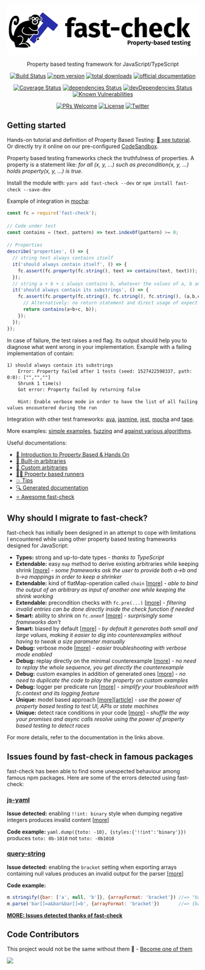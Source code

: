 <h3 align="center">
  <img align="center" src="https://raw.githubusercontent.com/dubzzz/fast-check/master/logo/logo.png" alt="fast-check logo" />
</h3>

<p align="center">
Property based testing framework for JavaScript/TypeScript
</p>

<p align="center">
  <a href="https://travis-ci.org/dubzzz/fast-check"><img src="https://travis-ci.org/dubzzz/fast-check.svg?branch=master" alt="Build Status" /></a>
  <a href="https://badge.fury.io/js/fast-check"><img src="https://badge.fury.io/js/fast-check.svg" alt="npm version" /></a>
  <a href="https://www.npmjs.com/package/fast-check"><img src="https://img.shields.io/npm/dt/fast-check.svg" alt="total downloads" /></a>
  <a href="https://dubzzz.github.io/fast-check/"><img src="https://img.shields.io/badge/documentation-%23282ea9.svg" title="official documentation" /></a>
</p>
<p align="center">
  <a href="https://coveralls.io/github/dubzzz/fast-check"><img src="https://coveralls.io/repos/github/dubzzz/fast-check/badge.svg" alt="Coverage Status" /></a>
  <a href="https://david-dm.org/dubzzz/fast-check"><img src="https://david-dm.org/dubzzz/fast-check/status.svg" alt="dependencies Status" /></a>
  <a href="https://david-dm.org/dubzzz/fast-check?type=dev"><img src="https://david-dm.org/dubzzz/fast-check/dev-status.svg" alt="devDependencies Status" /></a>
  <a href="https://snyk.io/test/github/dubzzz/fast-check?targetFile=package.json"><img src="https://snyk.io/test/github/dubzzz/fast-check/badge.svg?targetFile=package.json" alt="Known Vulnerabilities" data-canonical-src="https://snyk.io/test/github/dubzzz/fast-check?targetFile=package.json" style="max-width:100%;"></a>
</p>
<p align="center">
  <a href="https://github.com/dubzzz/fast-check/labels/good%20first%20issue"><img src="https://img.shields.io/badge/PRs-welcome-brightgreen.svg" alt="PRs Welcome" /></a>
  <a href="https://github.com/dubzzz/fast-check/blob/master/LICENSE"><img src="https://img.shields.io/npm/l/fast-check.svg" alt="License" /></a>
  <a href="https://twitter.com/intent/tweet?text=Check%20out%20fast-check%20by%20%40ndubien%20https%3A%2F%2Fgithub.com%2Fdubzzz%2Ffast-check%20%F0%9F%91%8D"><img src="https://img.shields.io/twitter/url/https/github.com/dubzzz/fast-check.svg?style=social" alt="Twitter" /></a>
</p>

## Getting started

Hands-on tutorial and definition of Property Based Testing: [:checkered_flag: see tutorial](https://github.com/dubzzz/fast-check/blob/master/documentation/1-Guides/HandsOnPropertyBased.md). Or directly try it online on our pre-configured [CodeSandbox](https://codesandbox.io/s/github/dubzzz/fast-check/tree/master/example?previewwindow=tests).

Property based testing frameworks check the truthfulness of properties. A property is a statement like: *for all (x, y, ...) such as precondition(x, y, ...) holds property(x, y, ...) is true*.

Install the module with: `yarn add fast-check --dev` or `npm install fast-check --save-dev`

Example of integration in [mocha](http://mochajs.org/):

```js
const fc = require('fast-check');

// Code under test
const contains = (text, pattern) => text.indexOf(pattern) >= 0;

// Properties
describe('properties', () => {
  // string text always contains itself
  it('should always contain itself', () => {
    fc.assert(fc.property(fc.string(), text => contains(text, text)));
  });
  // string a + b + c always contains b, whatever the values of a, b and c
  it('should always contain its substrings', () => {
    fc.assert(fc.property(fc.string(), fc.string(), fc.string(), (a,b,c) => {
      // Alternatively: no return statement and direct usage of expect or assert
      return contains(a+b+c, b));
    });
  });
});
```

In case of failure, the test raises a red flag. Its output should help you to diagnose what went wrong in your implementation. Example with a failing implementation of contain:

```
1) should always contain its substrings
    Error: Property failed after 1 tests (seed: 1527422598337, path: 0:0): ["","",""]
    Shrunk 1 time(s)
    Got error: Property failed by returning false

    Hint: Enable verbose mode in order to have the list of all failing values encountered during the run
```

Integration with other test frameworks:
[ava](https://github.com/dubzzz/fast-check-examples/blob/master/test-ava/example.spec.js),
[jasmine](https://github.com/dubzzz/fast-check-examples/blob/master/test-jasmine/example.spec.js),
[jest](https://github.com/dubzzz/fast-check-examples/blob/master/test-jest/example.spec.js),
[mocha](https://github.com/dubzzz/fast-check-examples/blob/master/test/longest%20common%20substr/test.js)
and
[tape](https://github.com/dubzzz/fast-check-examples/blob/master/test-tape/example.spec.js).

More examples:
[simple examples](https://github.com/dubzzz/fast-check/tree/master/example),
[fuzzing](https://github.com/dubzzz/fuzz-rest-api)
and
[against various algorithms](https://github.com/dubzzz/fast-check-examples).

Useful documentations:
- [:checkered_flag: Introduction to Property Based & Hands On](https://github.com/dubzzz/fast-check/blob/master/documentation/1-Guides/HandsOnPropertyBased.md)
- [:hatching_chick: Built-in arbitraries](https://github.com/dubzzz/fast-check/blob/master/documentation/1-Guides/Arbitraries.md)
- [:wrench: Custom arbitraries](https://github.com/dubzzz/fast-check/blob/master/documentation/1-Guides/AdvancedArbitraries.md)
- [:running_man: Property based runners](https://github.com/dubzzz/fast-check/blob/master/documentation/1-Guides/Runners.md)
- [:boom: Tips](https://github.com/dubzzz/fast-check/blob/master/documentation/1-Guides/Tips.md)
- [:mag: Generated documentation](https://dubzzz.github.io/fast-check/)
- [:star: Awesome fast-check](https://github.com/dubzzz/awesome-fast-check)

## Why should I migrate to fast-check?

fast-check has initially been designed in an attempt to cope with limitations I encountered while using other property based testing frameworks designed for JavaScript:

- **Types:** strong and up-to-date types - *thanks to TypeScript*
- **Extendable:** easy `map` method to derive existing arbitraries while keeping shrink \[[more](https://github.com/dubzzz/fast-check/blob/master/documentation/1-Guides/AdvancedArbitraries.md#transform-values)\] - *some frameworks ask the user to provide both a->b and b->a mappings in order to keep a shrinker*
- **Extendable:** kind of flatMap-operation called `chain` \[[more](https://github.com/dubzzz/fast-check/blob/master/documentation/1-Guides/AdvancedArbitraries.md#transform-arbitraries)\] - *able to bind the output of an arbitrary as input of another one while keeping the shrink working*
- **Extendable:** precondition checks with `fc.pre(...)` \[[more](https://github.com/dubzzz/fast-check/blob/master/documentation/1-Guides/Tips.md#filter-invalid-combinations-using-pre-conditions)\] - *filtering invalid entries can be done directly inside the check function if needed*
- **Smart:** ability to shrink on `fc.oneof` \[[more](https://github.com/dubzzz/fast-check/blob/master/documentation/1-Guides/Arbitraries.md#combinors-of-arbitraries-t)\] - *surprisingly some frameworks don't*
- **Smart:** biased by default \[[more](https://github.com/dubzzz/fast-check/blob/master/documentation/1-Guides/AdvancedArbitraries.md#biased-arbitraries)\] - *by default it generates both small and large values, making it easier to dig into counterexamples without having to tweak a size parameter manually*
- **Debug:** verbose mode \[[more](https://github.com/dubzzz/fast-check/blob/master/documentation/1-Guides/Tips.md#opt-for-verbose-failures)\] - *easier troubleshooting with verbose mode enabled*
- **Debug:** replay directly on the minimal counterexample \[[more](https://github.com/dubzzz/fast-check/blob/master/documentation/1-Guides/Tips.md#replay-after-failure)\] - *no need to replay the whole sequence, you get directly the counterexample*
- **Debug:** custom examples in addition of generated ones \[[more](https://github.com/dubzzz/fast-check/blob/master/documentation/1-Guides/Tips.md#add-custom-examples-next-to-generated-ones)\] - *no need to duplicate the code to play the property on custom examples*
- **Debug:** logger per predicate run \[[more](https://github.com/dubzzz/fast-check/blob/master/documentation/1-Guides/Tips.md#log-within-a-predicate)\] - *simplify your troubleshoot with fc.context and its logging feature*
- **Unique:** model based approach \[[more](https://github.com/dubzzz/fast-check/blob/master/documentation/1-Guides/Tips.md#model-based-testing-or-ui-test)\]\[[article](https://medium.com/criteo-labs/detecting-the-unexpected-in-web-ui-fuzzing-1f3822c8a3a5)\] - *use the power of property based testing to test UI, APIs or state machines*
- **Unique:** detect race conditions in your code \[[more](https://github.com/dubzzz/fast-check/blob/master/documentation/1-Guides/Tips.md#detect-race-conditions)\] - *shuffle the way your promises and async calls resolve using the power of property based testing to detect races*

For more details, refer to the documentation in the links above.

## Issues found by fast-check in famous packages

fast-check has been able to find some unexpected behaviour among famous npm packages. Here are some of the errors detected using fast-check:

### [js-yaml](https://github.com/nodeca/js-yaml/)

**Issue detected:** enabling `!!int: binary` style when dumping negative integers produces invalid content \[[more](https://github.com/nodeca/js-yaml/pull/398)\]

**Code example:** `yaml.dump({toto: -10}, {styles:{'!!int':'binary'}})` produces `toto: 0b-1010` not `toto: -0b1010`

### [query-string](https://github.com/sindresorhus/query-string)

**Issue detected:** enabling the `bracket` setting when exporting arrays containing null values produces an invalid output for the parser \[[more](https://github.com/sindresorhus/query-string/pull/138)\]

**Code example:**
```js
m.stringify({bar: ['a', null, 'b']}, {arrayFormat: 'bracket'}) //=> "bar[]=a&bar&bar[]=b"
m.parse('bar[]=a&bar&bar[]=b', {arrayFormat: 'bracket'})       //=> {bar: [null, 'b']}
```

**[MORE: Issues detected thanks of fast-check](https://github.com/dubzzz/fast-check/blob/master/documentation/1-Guides/IssuesDiscovered.md)**

## Code Contributors

This project would not be the same without them 💖 - [Become one of them](CONTRIBUTING.md)

<a href="https://github.com/dubzzz/fast-check/graphs/contributors"><img src="https://opencollective.com/fast-check/contributors.svg?width=890&button=false" /></a>
